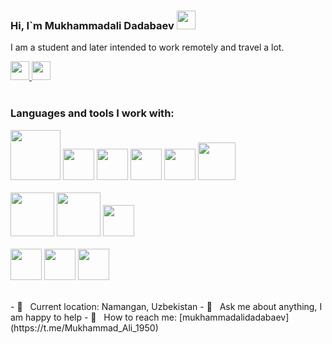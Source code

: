 ### Hi, I`m Mukhammadali Dadabaev <img src="https://i.giphy.com/media/hvRJCLFzcasrR4ia7z/giphy.webp" width="30px"/> 

I am a student and later intended to work remotely and travel a lot.

<a href="https://t.me/Mukhammad_Ali_1950">
  <img src="https://image.similarpng.com/very-thumbnail/2020/07/Telegram-icon-on-transparent-background-PNG.png" width="30px"/>
<a/>
<a href="ali_6017@mail.ru">
<img src="https://cutewallpaper.org/24/icon-email-png/icon-distributor-png-email-contact-us-logo-transparent-email-icon-png-bluelogo-email-png-free-transparent-png-images-pngaaacom.png" width="30px"/>
<a/>
<br/>
<br />

### Languages and tools I work with:


<code><img src="https://www.vhv.rs/dpng/d/479-4795524_transparent-css3-logo-png-html-and-css-logos.png" width="80px"></code>
<code><img src="https://upload.wikimedia.org/wikipedia/commons/thumb/b/b2/Bootstrap_logo.svg/512px-Bootstrap_logo.svg.png" width="50px"></code>
<code><img src="https://encrypted-tbn0.gstatic.com/images?q=tbn:ANd9GcRA4yjkg9qkU3O5_MGvfe-9WQtEO1ITBMcGxYLlPdmmTfflMavH8CziFXZLec6Dxqseswk&usqp=CAU" width="50px"></code>
<code><img src="https://logowik.com/content/uploads/images/3799-javascript.jpg" width="50px"></code>
<code><img src="https://cdn.freebiesupply.com/logos/thumbs/2x/react-1-logo.png" width="50px"></code>
<code><img src="https://img.favpng.com/2/23/2/redux-react-javascript-vue-js-single-page-application-png-favpng-nrQkizLk5ZV7m4qQJK5NZMCja.jpg" width="60px"></code>
<br />
<br />
<code><img src="https://logo-download.com/wp-content/data/images/svg/Node.js-logo.svg" width="70px"></code>
<code><img src="https://encrypted-tbn0.gstatic.com/images?q=tbn:ANd9GcQv2l-4Y-ZVZm77rzV9CRJxmgNPpy36zgePIA&usqp=CAU" width="70px"></code>
<code><img src="https://www.freebsdnews.com/wp-content/uploads/mongodb.png" width="50px"></code>
<br />
<br />
<code><img src="https://e7.pngegg.com/pngimages/666/502/png-clipart-brand-php-logo-computer-file-product-breeze-blue-text-thumbnail.png" width="50px"></code>
<code><img src="https://images.squarespace-cdn.com/content/v1/5d092c5193b409000129adc4/1561157959942-T5OICBFA7NHD7BAHEC4O/mysql-logo.png" width="50px"></code>
<code><img src="https://www.erossoft.com/wp-content/themes/eros-soft-solutions/images/symfony-logo1.png" width="50px"></code>

<br />
- 🏤 &nbsp; Current location: Namangan, Uzbekistan
- 📝 &nbsp; Ask me about anything, I am happy to help
- 📩 &nbsp; How to reach me: [mukhammadalidadabaev](https://t.me/Mukhammad_Ali_1950)
